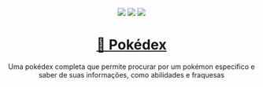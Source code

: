 

<div style="text-align:center;">
<img src="https://img.shields.io/static/v1?label=Status&message=Finished&color=FFCB05&style=lat-square&logo=POKEMON"/> <img src="https://img.shields.io/static/v1?label=Version&message=v1.2&color=FF3333&style=lat-square&logo=POKEMON"/> <img src="https://img.shields.io/static/v1?label=License&message=MIT&color=33DD33&style=lat-square&logo=POKEMON"/>
</div>

<h1 align="center">
    <a href="https://erickpedrosa.github.io/Pokedex/">🔗 Pokédex</a>
</h1>

<p align="center">Uma pokédex completa que permite procurar por um pokémon especifico e saber de suas informações, como abilidades e fraquesas</p>    
    




